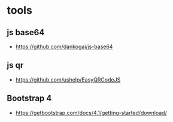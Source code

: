 # tools

## js base64

- https://github.com/dankogai/js-base64

## js qr

- https://github.com/ushelp/EasyQRCodeJS


## Bootstrap 4

- https://getbootstrap.com/docs/4.1/getting-started/download/

